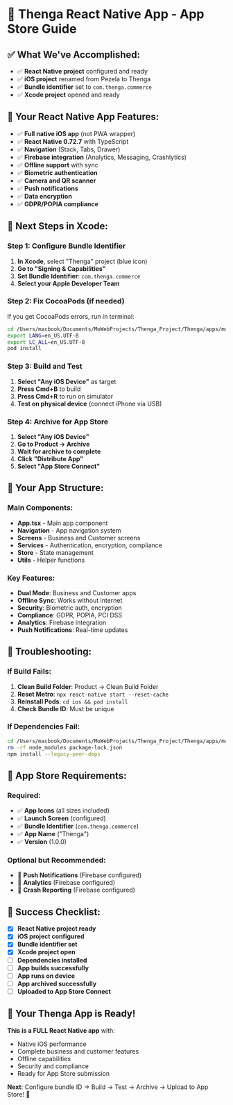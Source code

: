 # 🚀 Thenga React Native App - App Store Guide

## ✅ What We've Accomplished:
- ✅ **React Native project** configured and ready
- ✅ **iOS project** renamed from Pezela to Thenga
- ✅ **Bundle identifier** set to `com.thenga.commerce`
- ✅ **Xcode project** opened and ready

## 📱 Your React Native App Features:
- ✅ **Full native iOS app** (not PWA wrapper)
- ✅ **React Native 0.72.7** with TypeScript
- ✅ **Navigation** (Stack, Tabs, Drawer)
- ✅ **Firebase integration** (Analytics, Messaging, Crashlytics)
- ✅ **Offline support** with sync
- ✅ **Biometric authentication**
- ✅ **Camera and QR scanner**
- ✅ **Push notifications**
- ✅ **Data encryption**
- ✅ **GDPR/POPIA compliance**

## 🔧 Next Steps in Xcode:

### **Step 1: Configure Bundle Identifier**
1. **In Xcode**, select "Thenga" project (blue icon)
2. **Go to "Signing & Capabilities"**
3. **Set Bundle Identifier**: `com.thenga.commerce`
4. **Select your Apple Developer Team**

### **Step 2: Fix CocoaPods (if needed)**
If you get CocoaPods errors, run in terminal:
```bash
cd /Users/macbook/Documents/MoWebProjects/Thenga_Project/Thenga/apps/mobile-app/ios
export LANG=en_US.UTF-8
export LC_ALL=en_US.UTF-8
pod install
```

### **Step 3: Build and Test**
1. **Select "Any iOS Device"** as target
2. **Press Cmd+B** to build
3. **Press Cmd+R** to run on simulator
4. **Test on physical device** (connect iPhone via USB)

### **Step 4: Archive for App Store**
1. **Select "Any iOS Device"**
2. **Go to Product → Archive**
3. **Wait for archive to complete**
4. **Click "Distribute App"**
5. **Select "App Store Connect"**

## 🎯 Your App Structure:

### **Main Components:**
- **App.tsx** - Main app component
- **Navigation** - App navigation system
- **Screens** - Business and Customer screens
- **Services** - Authentication, encryption, compliance
- **Store** - State management
- **Utils** - Helper functions

### **Key Features:**
- **Dual Mode**: Business and Customer apps
- **Offline Sync**: Works without internet
- **Security**: Biometric auth, encryption
- **Compliance**: GDPR, POPIA, PCI DSS
- **Analytics**: Firebase integration
- **Push Notifications**: Real-time updates

## 🚨 Troubleshooting:

### **If Build Fails:**
1. **Clean Build Folder**: Product → Clean Build Folder
2. **Reset Metro**: `npx react-native start --reset-cache`
3. **Reinstall Pods**: `cd ios && pod install`
4. **Check Bundle ID**: Must be unique

### **If Dependencies Fail:**
```bash
cd /Users/macbook/Documents/MoWebProjects/Thenga_Project/Thenga/apps/mobile-app
rm -rf node_modules package-lock.json
npm install --legacy-peer-deps
```

## 📱 App Store Requirements:

### **Required:**
- ✅ **App Icons** (all sizes included)
- ✅ **Launch Screen** (configured)
- ✅ **Bundle Identifier** (`com.thenga.commerce`)
- ✅ **App Name** ("Thenga")
- ✅ **Version** (1.0.0)

### **Optional but Recommended:**
- 🔄 **Push Notifications** (Firebase configured)
- 🔄 **Analytics** (Firebase configured)
- 🔄 **Crash Reporting** (Firebase configured)

## 🎉 Success Checklist:

- [x] **React Native project ready**
- [x] **iOS project configured**
- [x] **Bundle identifier set**
- [x] **Xcode project open**
- [ ] **Dependencies installed**
- [ ] **App builds successfully**
- [ ] **App runs on device**
- [ ] **App archived successfully**
- [ ] **Uploaded to App Store Connect**

## 🚀 Your Thenga App is Ready!

**This is a FULL React Native app** with:
- Native iOS performance
- Complete business and customer features
- Offline capabilities
- Security and compliance
- Ready for App Store submission

**Next**: Configure bundle ID → Build → Test → Archive → Upload to App Store! 🎯
